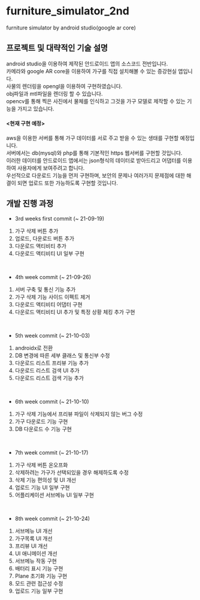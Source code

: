 # furniture_simulator_2nd
furniture simulator by android studio(google ar core)

## 프로젝트 및 대략적인 기술 설명
android studio을 이용하여 제작된 안드로이드 앱의 소스코드 전반입니다.   
카메라와 google AR core을 이용하여 가구를 직접 설치해볼 수 있는 증강현실 앱입니다.   
사물의 렌더링을 opengl을 이용하여 구현하였습니다.   
obj파일과 mtl파일을 렌더링 할 수 있습니다.   
opencv를 통해 찍은 사진에서 물체를 인식하고 그것을 가구 모델로 제작할 수 있는 기능을 가지고 있습니다.   
    
#### <현재 구현 예정>
aws을 이용한 서버를 통해 가구 데이터를 서로 주고 받을 수 있는 생태를 구현할 예정입니다.   
서버에서는 db(mysql)와 php를 통해 기본적인 https 웹서버를 구현할 것입니다.   
이러한 데이터를 안드로이드 앱에서는 json형식의 데이터로 받아드리고 어댑터를 이용하여 사용자에게 보여주려고 합니다.   
우선적으로 다운로드 기능을 먼저 구현하며, 보안의 문제나 여러가지 문제점에 대한 해결이 되면 업로드 또한 가능하도록 구현할 것입니다.   
   
   
   
## 개발 진행 과정

- 3rd weeks first commit (~ 21-09-19)
1. 가구 삭제 버튼 추가
2. 업로드, 다운로드 버튼 추가
3. 다운로드 액티비티 추가
4. 다운로드 액티비티 UI 일부 구현
</br>   

- 4th week commit (~ 21-09-26)
1. 서버 구축 및 통신 기능 추가
2. 가구 삭제 기능 사이드 이펙트 제거
3. 다운로드 액티비티 어댑터 구현
4. 다운로드 액티비티 UI 추가 및 특정 상황 체킹 추가 구현
</br>  

- 5th week commit (~ 21-10-03)
1. androidx로 전환
2. DB 변경에 따른 세부 클래스 및 통신부 수정
3. 다운로드 리스트 프리뷰 기능 추가
4. 다운로드 리스트 검색 UI 추가
5. 다운로드 리스트 검색 기능 추가
</br>  

- 6th week commit (~ 21-10-10)
1. 가구 삭제 기능에서 프리뷰 파일이 삭제되지 않는 버그 수정
2. 가구 다운로드 기능 구현
3. DB 다운로드 수 기능 구현
</br>  

- 7th week commit (~ 21-10-17)
1. 가구 삭제 버튼 온오프화
2. 삭제하려는 가구가 선택되있을 경우 해제하도록 수정
3. 삭제 기능 편의성 및 UI 개선
4. 업로드 기능 UI 일부 구현
5. 어플리케이션 서브메뉴 UI 일부 구현
</br>  

- 8th week commit (~ 21-10-24)
1. 서브메뉴 UI 개선
2. 가구목록 UI 개선
3. 프리뷰 UI 개선
4. UI 애니메이션 개선
5. 서브메뉴 작동 구현
6. 배터리 표시 기능 구현
7. Plane 초기화 기능 구현
8. 모드 관련 접근성 수정
9. 업로드 기능 일부 구현
</br>  
